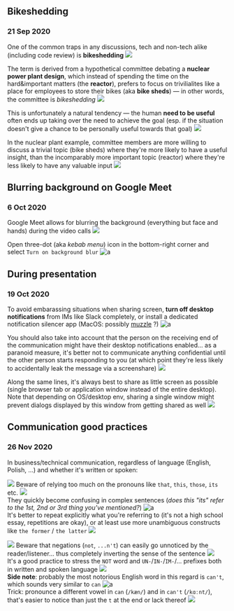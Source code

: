 ## Bikeshedding
### 21 Sep 2020

One of the common traps in any discussions, tech and non-tech alike (including code review) is **bikeshedding** ![](goncern)

The term is derived from a hypothetical committee debating a **nuclear power plant design**,
which instead of spending the time on the hard&important matters (the **reactor**),
prefers to focus on trivilialites like a place for employees to store their bikes
(aka **bike sheds**) &mdash; in other words, the committee is _bikeshedding_ ![](atom_symbol)

This is unfortunately a natural tendency &mdash; the human **need to be useful** often ends up
taking over the need to achieve the goal (esp. if the situation doesn't give a chance
to be personally useful towards that goal) ![](sad)

In the nuclear plant example, committee members are more willing to discuss a trivial topic
(bike sheds) where they're more likely to have a useful insight, than the incomparably
more important topic (reactor) where they're less likely to have any valuable input ![](care)


## Blurring background on Google Meet
### 6 Oct 2020

Google Meet allows for blurring the background (everything but face and hands)
during the video calls ![](hushed)

Open three-dot (aka _kebab menu_) icon in the bottom-right corner
and select `Turn on background blur` ![a](halalparrot)


## During presentation
### 19 Oct 2020

To avoid embarassing situations when sharing screen, **turn off desktop notifications**
from IMs like Slack completely, or install a dedicated notification silencer app
(MacOS: possibly [muzzle](https://muzzleapp.com) ?) ![a](this_is_fine)

You should also take into account that the person on the receiving end of the communication
might have their desktop notifications enabled... as a paranoid measure, it's better not to
communicate anything confidential until the other person starts responding to you
(at which point they're less likely to accidentally leak the message via a screenshare) ![](scream)

Along the same lines, it's always best to share as little screen as possible
(single browser tab or application window instead of the entire desktop). <br/>
Note that depending on OS/desktop env, sharing a single window might prevent dialogs displayed
by this window from getting shared as well ![](frown)


## Communication good practices
### 26 Nov 2020

In business/technical communication, regardless of language (English, Polish, ...)
and whether it's written or spoken:

![](one) Beware of relying too much on the pronouns like `that`, `this`, `those`, `its` etc. ![](goncern) <br/>
They quickly become confusing in complex sentences
(_does this "its" refer to the 1st, 2nd or 3rd thing you've mentioned?_) ![a](async-parrot) <br/>
It's better to repeat explicitly what you're referring to (it's not a high school essay, repetitions are okay),
or at least use more unambiguous constructs like `the former` / `the latter` ![](male-teacher)

![](two) Beware that negations (`not`, `...n't`) can easily go unnoticed by the reader/listener...
thus completely inverting the sense of the sentence ![](stop-sign) <br/>
It's a good practice to stress the `NOT` word and `UN-`/`IN-`/`IM-`/...
prefixes both in written and spoken language ![](writing_hand) <br/>
**Side note**: probably the most notorious English word in this regard is `can't`,
which sounds very similar to `can` ![a](this_is_fine) <br/>
Trick: pronounce a different vowel in `can` (`/kæn/`) and in `can't` (`/kɑːnt/`),
that's easier to notice than just the `t` at the end or lack thereof ![](spurdo-phone)
